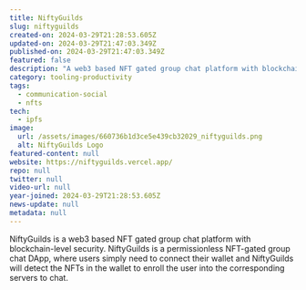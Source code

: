 ```yaml
---
title: NiftyGuilds
slug: niftyguilds
created-on: 2024-03-29T21:28:53.605Z
updated-on: 2024-03-29T21:47:03.349Z
published-on: 2024-03-29T21:47:03.349Z
featured: false
description: "A web3 based NFT gated group chat platform with blockchain level security."
category: tooling-productivity
tags:
  - communication-social
  - nfts
tech:
  - ipfs
image:
  url: /assets/images/660736b1d3ce5e439cb32029_niftyguilds.png
  alt: NiftyGuilds Logo
featured-content: null
website: https://niftyguilds.vercel.app/
repo: null
twitter: null
video-url: null
year-joined: 2024-03-29T21:28:53.605Z
news-update: null
metadata: null
---
```


NiftyGuilds is a web3 based NFT gated group chat platform with blockchain-level security. NiftyGuilds is a permissionless NFT-gated group chat DApp, where users simply need to connect their wallet and NiftyGuilds will detect the NFTs in the wallet to enroll the user into the corresponding servers to chat.
